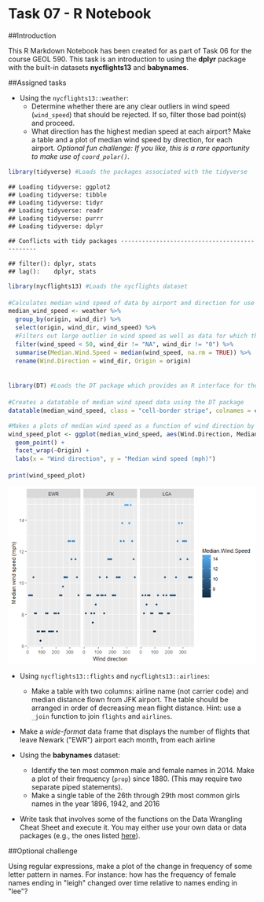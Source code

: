 # Task 07 - R Notebook

##Introduction

This R Markdown Notebook has been created for as part of Task 06 for the course GEOL 590. This task is an introduction to using the **dplyr** package with the built-in datasets **nycflights13** and **babynames**.

##Assigned tasks

* Using the `nycflights13::weather`:
    * Determine whether there are any clear outliers in wind speed (`wind_speed`) that should be rejected. If so, filter those bad point(s) and proceed.
    * What direction has the highest median speed at each airport? Make a table and a plot of median wind speed by direction, for each airport. *Optional fun challenge: If you like, this is a rare opportunity to make use of `coord_polar()`.*
    

```r
library(tidyverse) #Loads the packages associated with the tidyverse
```

```
## Loading tidyverse: ggplot2
## Loading tidyverse: tibble
## Loading tidyverse: tidyr
## Loading tidyverse: readr
## Loading tidyverse: purrr
## Loading tidyverse: dplyr
```

```
## Conflicts with tidy packages ----------------------------------------------
```

```
## filter(): dplyr, stats
## lag():    dplyr, stats
```

```r
library(nycflights13) #Loads the nycflights dataset

#Calculates median wind speed of data by airport and direction for use in table and plot
median_wind_speed <- weather %>%
  group_by(origin, wind_dir) %>%
  select(origin, wind_dir, wind_speed) %>%
  #Filters out large outlier in wind speed as well as data for which there is no wind direction specified
  filter(wind_speed < 50, wind_dir != "NA", wind_dir != "0") %>%
  summarise(Median.Wind.Speed = median(wind_speed, na.rm = TRUE)) %>%
  rename(Wind.Direction = wind_dir, Origin = origin)


library(DT) #Loads the DT package which provides an R interface for the JavaScript library DataTables

#Creates a datatable of median wind speed data using the DT package
datatable(median_wind_speed, class = "cell-border stripe", colnames = c("Airport", "Wind Direction", "Median Wind Speed (mph)"))
```

<!--html_preserve--><div id="htmlwidget-d95defdeafdf08265de8" style="width:100%;height:auto;" class="datatables html-widget"></div>
<script type="application/json" data-for="htmlwidget-d95defdeafdf08265de8">{"x":{"filter":"none","data":[["1","2","3","4","5","6","7","8","9","10","11","12","13","14","15","16","17","18","19","20","21","22","23","24","25","26","27","28","29","30","31","32","33","34","35","36","37","38","39","40","41","42","43","44","45","46","47","48","49","50","51","52","53","54","55","56","57","58","59","60","61","62","63","64","65","66","67","68","69","70","71","72","73","74","75","76","77","78","79","80","81","82","83","84","85","86","87","88","89","90","91","92","93","94","95","96","97","98","99","100","101","102","103","104","105","106","107","108"],["EWR","EWR","EWR","EWR","EWR","EWR","EWR","EWR","EWR","EWR","EWR","EWR","EWR","EWR","EWR","EWR","EWR","EWR","EWR","EWR","EWR","EWR","EWR","EWR","EWR","EWR","EWR","EWR","EWR","EWR","EWR","EWR","EWR","EWR","EWR","EWR","JFK","JFK","JFK","JFK","JFK","JFK","JFK","JFK","JFK","JFK","JFK","JFK","JFK","JFK","JFK","JFK","JFK","JFK","JFK","JFK","JFK","JFK","JFK","JFK","JFK","JFK","JFK","JFK","JFK","JFK","JFK","JFK","JFK","JFK","JFK","JFK","LGA","LGA","LGA","LGA","LGA","LGA","LGA","LGA","LGA","LGA","LGA","LGA","LGA","LGA","LGA","LGA","LGA","LGA","LGA","LGA","LGA","LGA","LGA","LGA","LGA","LGA","LGA","LGA","LGA","LGA","LGA","LGA","LGA","LGA","LGA","LGA"],[10,20,30,40,50,60,70,80,90,100,110,120,130,140,150,160,170,180,190,200,210,220,230,240,250,260,270,280,290,300,310,320,330,340,350,360,10,20,30,40,50,60,70,80,90,100,110,120,130,140,150,160,170,180,190,200,210,220,230,240,250,260,270,280,290,300,310,320,330,340,350,360,10,20,30,40,50,60,70,80,90,100,110,120,130,140,150,160,170,180,190,200,210,220,230,240,250,260,270,280,290,300,310,320,330,340,350,360],[9.20624,9.20624,9.20624,10.35702,8.05546,8.05546,6.90468,6.90468,6.32929,6.90468,6.90468,6.90468,8.05546,8.05546,6.90468,6.90468,6.90468,6.90468,8.05546,8.05546,6.90468,8.05546,9.20624,9.20624,9.78163,10.35702,10.35702,10.35702,12.65858,12.65858,11.5078,12.65858,12.65858,11.5078,10.35702,9.20624,8.05546,9.20624,9.20624,9.20624,8.05546,7.48007,8.05546,8.63085,9.20624,9.20624,10.35702,9.20624,9.20624,8.05546,9.20624,10.35702,11.5078,11.5078,11.5078,9.20624,9.20624,9.20624,10.35702,10.35702,10.35702,12.65858,13.80936,12.65858,14.96014,14.96014,14.96014,13.80936,14.96014,12.65858,11.5078,10.35702,9.20624,8.05546,9.20624,8.63085,9.20624,9.20624,8.05546,8.05546,6.90468,6.90468,8.63085,9.20624,8.05546,8.05546,8.05546,9.20624,10.35702,9.20624,8.05546,8.05546,9.20624,9.20624,9.20624,9.20624,10.35702,12.65858,13.80936,11.5078,13.80936,12.65858,12.65858,12.65858,11.5078,10.35702,10.35702,10.35702]],"container":"<table class=\"cell-border stripe\">\n  <thead>\n    <tr>\n      <th> \u003c/th>\n      <th>Airport\u003c/th>\n      <th>Wind Direction\u003c/th>\n      <th>Median Wind Speed (mph)\u003c/th>\n    \u003c/tr>\n  \u003c/thead>\n\u003c/table>","options":{"columnDefs":[{"className":"dt-right","targets":[2,3]},{"orderable":false,"targets":0}],"order":[],"autoWidth":false,"orderClasses":false}},"evals":[],"jsHooks":[]}</script><!--/html_preserve-->

```r
#Makes a plots of median wind speed as a function of wind direction by airport
wind_speed_plot <- ggplot(median_wind_speed, aes(Wind.Direction, Median.Wind.Speed, color = Median.Wind.Speed)) +
  geom_point() +
  facet_wrap(~Origin) +
  labs(x = "Wind direction", y = "Median wind speed (mph)")

print(wind_speed_plot)
```

![](task07_notebook_files/figure-html/unnamed-chunk-1-2.png)<!-- -->

* Using `nycflights13::flights` and `nycflights13::airlines`:
    * Make a table with two columns: airline name (not carrier code) and median distance flown from JFK airport. The table should be arranged in order of decreasing mean flight distance. Hint: use a `_join` function to join `flights` and `airlines`.
    


* Make a *wide-format* data frame that displays the number of flights that leave Newark ("EWR") airport each month, from each airline



* Using the **babynames** dataset:
    * Identify the ten most common male and female names in 2014. Make a plot of their frequency (`prop`) since 1880. (This may require two separate piped statements). 
    * Make a single table of the 26th through 29th most common girls names in the year 1896, 1942, and 2016



* Write task that involves some of the functions on the Data Wrangling Cheat Sheet and execute it. You may either use your own data or data packages (e.g., the ones listed [here](https://blog.rstudio.org/2014/07/23/new-data-packages/)).



##Optional challenge

Using regular expressions, make a plot of the change in frequency of some letter pattern in names. For instance: how has the frequency of female names ending in "leigh" changed over time relative to names ending in "lee"?



